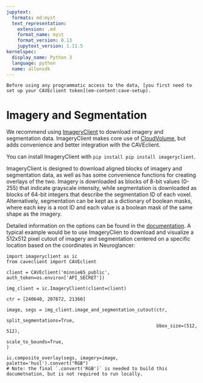 ```yaml
---
jupytext:
  formats: md:myst
  text_representation:
    extension: .md
    format_name: myst
    format_version: 0.13
    jupytext_version: 1.11.5
kernelspec:
  display_name: Python 3
  language: python
  name: allensdk
---
```


```{important}
Before using any programmatic access to the data, [you first need to set up your CAVEclient token](em-content:cave-setup).
```

# Imagery and Segmentation

We recommend using [ImageryClient](https://github.com/AllenInstitute/ImageryClient) to download imagery and segmentation data.
ImageryClient makes core use of [CloudVolume](https://github.com/seung-lab/cloud-volume/), but adds convenience and better integration with the CAVEclient.

You can install ImageryClient with `pip install pip install imageryclient`.

ImageryClient is designed to download aligned blocks of imagery and segmentation data, as well as has some convenience functions for creating overlays of the two.
Imagery is downloaded as blocks of 8-bit values (0-255) that indicate grayscale intensity, while segmentation is downloaded as blocks of 64-bit integers that describe the segmentation ID of each voxel.
Alternatively, segmentation can be kept as a dictionary of boolean masks, where each key is a root ID and each value is a boolean mask of the same shape as the imagery.

Detailed information on the options can be found in the [documentation](https://github.com/AllenInstitute/ImageryClient).
A typical example would be to use ImageryClien to download and visualize a 512x512 pixel cutout of imagery and segmentation centered on a specific location based on the coordinates in Neuroglancer:


```{code-cell}
import imageryclient as ic
from caveclient import CAVEclient

client = CAVEclient('minnie65_public', auth_token=os.environ['API_SECRET'])

img_client = ic.ImageryClient(client=client)

ctr = [240640, 207872, 21360]

image, segs = img_client.image_and_segmentation_cutout(ctr,
                                                       split_segmentations=True,
                                                       bbox_size=(512, 512),
                                                       scale_to_bounds=True,
)

ic.composite_overlay(segs, imagery=image, palette='husl').convert("RGB")
# Note: the final `.convert('RGB')` is needed to build this documetnation, but is not required to run locally.
```
